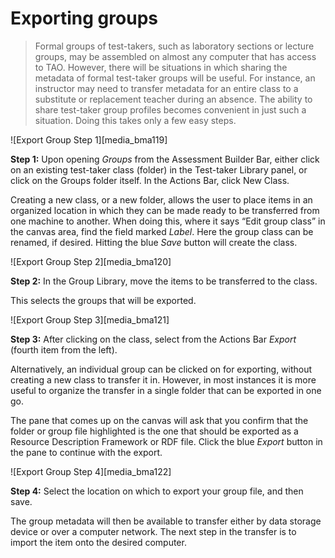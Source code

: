 # Exporting groups

>Formal groups of test-takers, such as laboratory sections or lecture groups, may be assembled on almost any computer that has access to TAO. However, there will be situations in which sharing the metadata of formal test-taker groups will be useful. For instance, an instructor may need to transfer metadata for an entire class to a substitute or replacement teacher during an absence. The ability to share test-taker group profiles becomes convenient in just such a situation. Doing this takes only a few easy steps.

![Export Group Step 1][media_bma119]

**Step 1:** Upon opening *Groups* from the Assessment Builder Bar, either click on an existing test-taker class (folder) in the Test-taker Library panel, or click on the Groups folder itself. In the Actions Bar, click New Class. 

Creating a new class, or a new folder, allows the user to place items in an organized location in which they can be made ready to be transferred from one machine to another. When doing this, where it says “Edit group class” in the canvas area, find the field marked *Label*. Here the group class can be renamed, if desired.  Hitting the blue *Save* button will create the class.

![Export Group Step 2][media_bma120]

**Step 2:** In the Group Library, move the items to be transferred to the class.

This selects the groups that will be exported.

![Export Group Step 3][media_bma121]

**Step 3:** After clicking on the class, select from the Actions Bar *Export* (fourth item from the left).

Alternatively, an individual group can be clicked on for exporting, without creating a new class to transfer it in. However, in most instances it is more useful to organize the transfer in a single folder that can be exported in one go.

The pane that comes up on the canvas will ask that you confirm that the folder or group file highlighted is the one that should be exported as a Resource Description Framework or RDF file. Click the blue *Export* button in the pane to continue with the export.

![Export Group Step 4][media_bma122]

**Step 4:** Select the location on which to export your group file, and then save.

The group metadata will then be available to transfer either by data storage device or over a computer network. The next step in the transfer is to import the item onto the desired computer.
